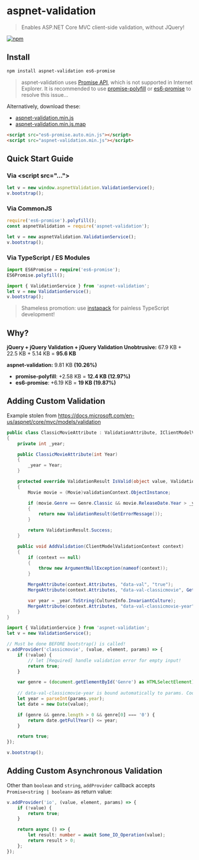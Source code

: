 # aspnet-validation
> Enables ASP.NET Core MVC client-side validation, without JQuery! 

[![npm](https://img.shields.io/npm/v/aspnet-validation.svg)](https://www.npmjs.com/package/aspnet-validation)

## Install

```powershell
npm install aspnet-validation es6-promise
```

> aspnet-validation uses [Promise API](https://developer.mozilla.org/en/docs/Web/JavaScript/Reference/Global_Objects/Promise), which is not supported in Internet Explorer. It is recommended to use [promise-polyfill](https://github.com/taylorhakes/promise-polyfill) or [es6-promise](https://github.com/stefanpenner/es6-promise) to resolve this issue...

Alternatively, download these:

- [aspnet-validation.min.js](https://github.com/ryanelian/aspnet-validation/raw/master/dist/aspnet-validation.min.js)
- [aspnet-validation.min.js.map](https://github.com/ryanelian/aspnet-validation/raw/master/dist/aspnet-validation.min.js.map)

```html
<script src="es6-promise.auto.min.js"></script>
<script src="aspnet-validation.min.js"></script>
```

## Quick Start Guide

### Via \<script src="..."\>

```js
let v = new window.aspnetValidation.ValidationService();
v.bootstrap();
```

### Via CommonJS

```js
require('es6-promise').polyfill();
const aspnetValidation = require('aspnet-validation');

let v = new aspnetValidation.ValidationService();
v.bootstrap();
```

### Via TypeScript / ES Modules

```ts
import ES6Promise = require('es6-promise');
ES6Promise.polyfill();

import { ValidationService } from 'aspnet-validation';
let v = new ValidationService();
v.bootstrap();
```

> Shameless promotion: use [instapack](https://github.com/ryanelian/instapack) for painless TypeScript development!

## Why?

**jQuery + jQuery Validation + jQuery Validation Unobtrusive:** 67.9 KB + 22.5 KB + 5.14 KB = **95.6 KB**

**aspnet-validation:** 9.81 KB **(10.26%)**
- **promise-polyfill**: +2.58 KB = **12.4 KB (12.97%)**
- **es6-promise**: +6.19 KB = **19 KB (19.87%)**

## Adding Custom Validation

Example stolen from https://docs.microsoft.com/en-us/aspnet/core/mvc/models/validation

```cs
public class ClassicMovieAttribute : ValidationAttribute, IClientModelValidator
{
    private int _year;

    public ClassicMovieAttribute(int Year)
    {
        _year = Year;
    }

    protected override ValidationResult IsValid(object value, ValidationContext validationContext)
    {
        Movie movie = (Movie)validationContext.ObjectInstance;

        if (movie.Genre == Genre.Classic && movie.ReleaseDate.Year > _year)
        {
            return new ValidationResult(GetErrorMessage());
        }

        return ValidationResult.Success;
    }

    public void AddValidation(ClientModelValidationContext context)
    {
        if (context == null)
        {
            throw new ArgumentNullException(nameof(context));
        }

        MergeAttribute(context.Attributes, "data-val", "true");
        MergeAttribute(context.Attributes, "data-val-classicmovie", GetErrorMessage());

        var year = _year.ToString(CultureInfo.InvariantCulture);
        MergeAttribute(context.Attributes, "data-val-classicmovie-year", year);
    }
}
```

```ts
import { ValidationService } from 'aspnet-validation';
let v = new ValidationService();

// Must be done BEFORE bootstrap() is called!
v.addProvider('classicmovie', (value, element, params) => {
    if (!value) {
        // let [Required] handle validation error for empty input!
        return true;
    }

    var genre = (document.getElementById('Genre') as HTMLSelectElement).value;
    
    // data-val-classicmovie-year is bound automatically to params. Cool huh?
    let year = parseInt(params.year);
    let date = new Date(value);

    if (genre && genre.length > 0 && genre[0] === '0') {
        return date.getFullYear() <= year;
    }

    return true;
});

v.bootstrap();
```

## Adding Custom Asynchronous Validation

Other than `boolean` and `string`, `addProvider` callback accepts `Promise<string | boolean>` as return value:

```ts
v.addProvider('io', (value, element, params) => {
    if (!value) {
        return true;
    }

    return async () => {
        let result: number = await Some_IO_Operation(value);
        return result > 0;
    };
});
```

